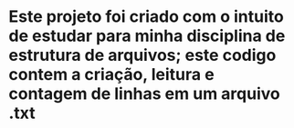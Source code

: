 # Este projeto foi criado com o intuito de estudar para minha disciplina de estrutura de arquivos; este codigo contem a criação, leitura e contagem de linhas em um arquivo .txt
